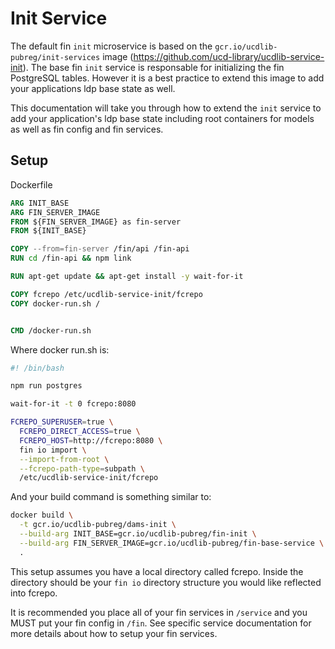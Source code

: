 # Init Service

The default fin `init` microservice is based on the `gcr.io/ucdlib-pubreg/init-services` image (https://github.com/ucd-library/ucdlib-service-init).  The base fin `init` service is responsable for initializing the fin PostgreSQL tables.  However it is a best practice to extend this image to add your applications ldp base state as well.

This documentation will take you through how to extend the `init` service to add your application's ldp base state including root containers for models as well as fin config and fin services.

## Setup

Dockerfile

```Dockerfile
ARG INIT_BASE
ARG FIN_SERVER_IMAGE
FROM ${FIN_SERVER_IMAGE} as fin-server
FROM ${INIT_BASE}

COPY --from=fin-server /fin/api /fin-api
RUN cd /fin-api && npm link

RUN apt-get update && apt-get install -y wait-for-it

COPY fcrepo /etc/ucdlib-service-init/fcrepo
COPY docker-run.sh /


CMD /docker-run.sh
```

Where docker run.sh is:

```bash
#! /bin/bash

npm run postgres

wait-for-it -t 0 fcrepo:8080

FCREPO_SUPERUSER=true \
  FCREPO_DIRECT_ACCESS=true \
  FCREPO_HOST=http://fcrepo:8080 \
  fin io import \
  --import-from-root \
  --fcrepo-path-type=subpath \
  /etc/ucdlib-service-init/fcrepo
```

And your build command is something similar to:

```bash
docker build \
  -t gcr.io/ucdlib-pubreg/dams-init \
  --build-arg INIT_BASE=gcr.io/ucdlib-pubreg/fin-init \
  --build-arg FIN_SERVER_IMAGE=gcr.io/ucdlib-pubreg/fin-base-service \
  .
```


This setup assumes you have a local directory called fcrepo.  Inside the directory should be your `fin io` directory structure you would like reflected into fcrepo.

It is recommended you place all of your fin services in `/service` and you MUST put your fin config in `/fin`.  See specific service documentation for more details about how to setup your fin services.
